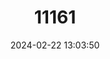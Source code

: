 ---
title: "11161"
category: "Lagorchestes conspicillatus"
draft: false
date: 2024-02-22 13:03:50
languages:
  English: ["Spectacled Hare Wallaby", "Spectacled Hare-wallaby"]
---